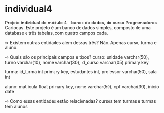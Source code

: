 # individual4
Projeto individual do módulo 4 -  banco de dados, do curso Programadores Cariocas.
Este projeto é um banco de dados simples, composto de uma database e três tabelas, com quatro campos cada. 

⇨ Existem outras entidades além dessas três?
Não. Apenas curso, turma e aluno.

⇨ Quais são os principais campos e tipos?
curso:
unidade varchar(50),
turno varchar(10),
nome varchar(30),
id_curso varchar(05) primary key

turma:
id_turma int primary key,
estudantes int,
professor varchar(50),
sala int

aluno:
matricula float primary key,
nome varchar(50),
cpf varchar(30),
inicio date


⇨ Como essas entidades estão relacionadas?
cursos tem turmas e turmas tem alunos.
